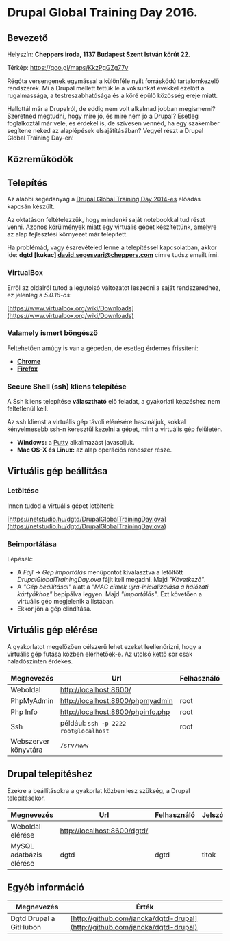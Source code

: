 # Drupal Global Training Day 2016.

## Bevezető

Helyszín: **Cheppers iroda, 1137 Budapest Szent István körút 22.**

Térkép: https://goo.gl/maps/KkzPgGZg77v

Régóta versengenek egymással a különféle nyílt forráskódú tartalomkezelő rendszerek. Mi a Drupal mellett tettük le a voksunkat évekkel ezelőtt a rugalmassága, a testreszabhatósága és a köré épülő közösség ereje miatt.

Hallottál már a Drupalról, de eddig nem volt alkalmad jobban megismerni? Szeretnéd megtudni, hogy mire jó, és mire nem jó a Drupal? Esetleg foglalkoztál már vele, és érdekel is, de szívesen vennéd, ha egy szakember segítene neked az alaplépések elsajátításában? Vegyél részt a Drupal Global Training Day-en!

## Közreműködők

## Telepítés

Az alábbi segédanyag a [Drupal Global Training Day 2014-es](https://www.facebook.com/events/1523377531234105/) előadás kapcsán készült.

Az oktatáson feltételezzük, hogy mindenki saját notebookkal tud részt venni. Azonos körülmények miatt egy virtuális gépet készítettünk, amelyre az alap fejlesztési környezet már telepített.

Ha problémád, vagy észrevételed lenne a telepítéssel kapcsolatban, akkor ide: **dgtd [kukac] david.segesvari@cheppers.com** címre tudsz emailt írni.

### VirtualBox

Erről az oldalról tutod a legutolsó változatot leszedni a saját rendszeredhez, ez jelenleg a *5.0.16-os*:

[https://www.virtualbox.org/wiki/Downloads](https://www.virtualbox.org/wiki/Downloads)

### Valamely ismert böngésző

Feltehetően amúgy is van a gépeden, de esetleg érdemes frissíteni:

- **[Chrome](http://www.google.com/chrome/)**
- **[Firefox](https://www.mozilla.org/hu/firefox/new/)**

### Secure Shell (ssh) kliens telepítése

A Ssh kliens telepítése **választható** elő feladat, a gyakorlati képzéshez nem feltétlenül kell.

Az ssh klienst a virtuális gép távoli elérésére használjuk, sokkal kényelmesebb ssh-n keresztül kezelni a gépet, mint a virtuális gép felületén.

- **Windows:** a [Putty](http://tartarus.org/~simon/putty-snapshots/x86/putty-installer.exe) alkalmazást javasoljuk.
- **Mac OS-X és Linux:** az alap operációs rendszer része.

## Virtuális gép beállítása

### Letöltése

Innen tudod a virtuális gépet letölteni:

[https://netstudio.hu/dgtd/DrupalGlobalTrainingDay.ova](https://netstudio.hu/dgtd/DrupalGlobalTrainingDay.ova)

### Beimportálása

Lépések:

- A *Fájl -> Gép importálás* menüpontot kiválasztva a letöltött *DrupalGlobalTrainingDay.ova* fájlt kell megadni. Majd *"Következő"*.
- A *"Gép beállításai"* alatt a *"MAC címek újra-inicializálása a hálózati kártyákhoz"* bepipálva legyen. Majd *"Importálás"*. Ezt követően a virtuális gép megjelenik a listában.
- Ekkor jön a gép elindítása.

## Virtuális gép elérése

A gyakorlatot megelőzően célszerű lehet ezeket leellenőrizni, hogy a virtuális gép futása közben elérhetőek-e. Az utolsó kettő sor csak haladószinten érdekes.

| Megnevezés            | Url                                                                    | Felhasználó | Jelszó |
| --------------------- | ---------------------------------------------------------------------- | ----------- | ------ |
| Weboldal              | [http://localhost:8600/](http://localhost:8600/)                       |             |        |
| PhpMyAdmin            | [http://localhost:8600/phpmyadmin](http://localhost:8600/phpmyadmin)   | root        | titok  |
| Php Info              | [http://localhost:8600/phpinfo.php](http://localhost:8600/phpinfo.php) | root        | titok  |
| Ssh                   | például: `ssh -p 2222 root@localhost`                                  | root        | titok  |
| Webszerver könyvtára  | `/srv/www`                                                             |             |        |

## Drupal telepítéshez

Ezekre a beállításokra a gyakorlat közben lesz szükség, a Drupal telepítésekor.

| Megnevezés              | Url                                                                  | Felhasználó | Jelszó |
| ----------------------- | -------------------------------------------------------------------- | ----------- | ------ |
| Weboldal elérése        | [http://localhost:8600/dgtd/](http://localhost:8600/dgtd/)           |             |        |
| MySQL adatbázis elérése | dgtd                                                                 | dgtd        | titok  |

## Egyéb információ

| Megnevezés              | Érték                                                                        |
| ----------------------- | ---------------------------------------------------------------------------- |
| Dgtd Drupal a GitHubon  | [http://github.com/janoka/dgtd-drupal](http://github.com/janoka/dgtd-drupal) |
